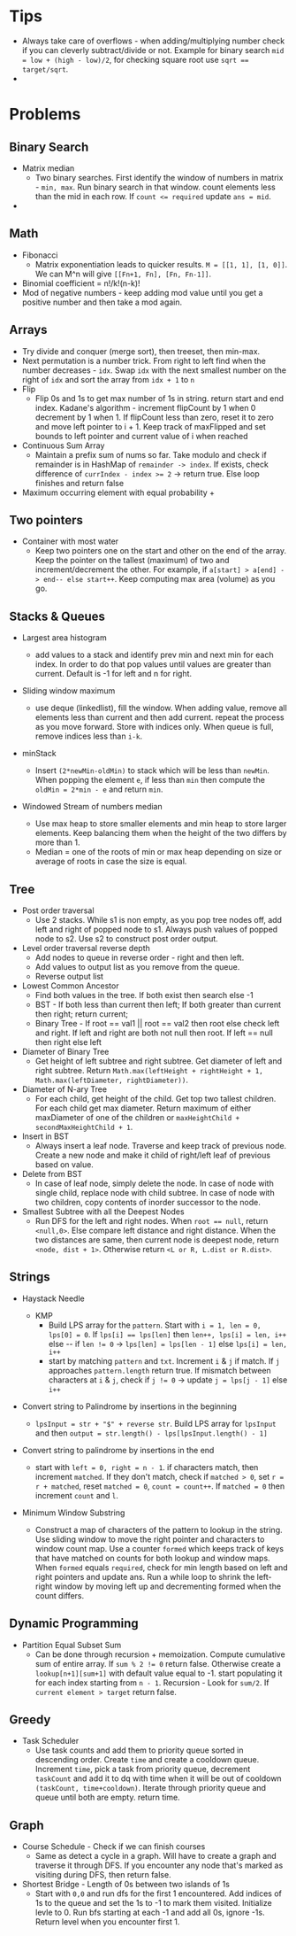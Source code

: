 # Tips
- Always take care of overflows - when adding/multiplying number check if you can cleverly subtract/divide or not. Example for binary search `mid = low + (high - low)/2`, for checking square root use `sqrt == target/sqrt`.
- 

# Problems
## Binary Search
- Matrix median
	+ Two binary searches. First identify the window of numbers in matrix - `min, max`. Run binary search in that window. count elements less than the mid in each row. If `count <= required` update `ans = mid`.
- 

## Math
- Fibonacci
	+ Matrix exponentiation leads to quicker results. `M = [[1, 1], [1, 0]]`. We can M^n will give `[[Fn+1, Fn], [Fn, Fn-1]]`.
- Binomial coefficient = n!/k!(n-k)!
- Mod of negative numbers - keep adding mod value until you get a positive number and then take a mod again.


## Arrays
- Try divide and conquer (merge sort), then treeset, then min-max.
- Next permutation is a number trick. From right to left find when the number decreases - `idx`. Swap `idx` with the next smallest number on the right of `idx` and sort the array from `idx + 1` to `n`
- Flip
	+ Flip 0s and 1s to get max number of 1s in string. return start and end index. Kadane's algorithm - increment flipCount by 1 when 0 decrement by 1 when 1. If flipCount less than zero, reset it to zero and move left pointer to i + 1. Keep track of maxFlipped and set bounds to left pointer and current value of i when reached
- Continuous Sum Array
	+ Maintain a prefix sum of nums so far. Take modulo and check if remainder is in HashMap of `remainder -> index`. If exists, check difference of `currIndex - index >= 2` -> return true. Else loop finishes and return false
-  Maximum occurring element with equal probability
	+  

## Two pointers
- Container with most water
	+ Keep two pointers one on the start and other on the end of the array. Keep the pointer on the tallest (maximum) of two and increment/decrement the other. For example, if `a[start] > a[end] -> end-- else start++`. Keep computing max area (volume) as you go.

## Stacks & Queues
- Largest area histogram 
	+ add values to a stack and identify prev min and next min for each index. In order to do that pop values until values are greater than current. Default is -1 for left and n for right.

- Sliding window maximum 
	+ use deque (linkedlist), fill the window. When adding value, remove all elements less than current and then add current. repeat the process as you move forward. Store with indices only. When queue is full, remove indices less than `i-k`.

- minStack
	+ Insert `(2*newMin-oldMin)` to stack which will be less than `newMin`. When popping the element `e`, if less than `min` then compute the `oldMin = 2*min - e` and return `min`.

- Windowed Stream of numbers median
	+ Use max heap to store smaller elements and min heap to store larger elements. Keep balancing them when the height of the two differs by more than 1.
	+ Median = one of the roots of min or max heap depending on size or average of roots in case the size is equal.


## Tree
- Post order traversal
	+ Use 2 stacks. While s1 is non empty, as you pop tree nodes off, add left and right of popped node to s1. Always push values of popped node to s2. Use s2 to construct post order output.
- Level order traversal reverse depth
	+ Add nodes to queue in reverse order - right and then left.
	+ Add values to output list as you remove from the queue.
	+ Reverse output list
- Lowest Common Ancestor
	+ Find both values in the tree. If both exist then search else -1
	+ BST - If both less than current then left; If both greater than current then right; return current;
	+ Binary Tree - If root == val1 || root == val2 then root else check left and right. If left and right are both not null then root. If left == null then right else left
- Diameter of Binary Tree
	+ Get height of left subtree and right subtree. Get diameter of left and right subtree. Return `Math.max(leftHeight + rightHeight + 1, Math.max(leftDiameter, rightDiameter))`.
- Diameter of N-ary Tree
	+ For each child, get height of the child. Get top two tallest children. For each child get max diameter. Return maximum of either maxDiameter of one of the children or `maxHeightChild + secondMaxHeightChild + 1`.
- Insert in BST
	+ Always insert a leaf node. Traverse and keep track of previous node. Create a new node and make it child of right/left leaf of previous based on value.
- Delete from BST
	+ In case of leaf node, simply delete the node. In case of node with single child, replace node with child subtree. In case of node with two children, copy contents of inorder successor to the node.
- Smallest Subtree with all the Deepest Nodes
	+ Run DFS for the left and right nodes. When `root == null`, return `<null,0>`. Else compare left distance and right distance. When the two distances are same, then current node is deepest node, return `<node, dist + 1>`. Otherwise return `<L or R, L.dist or R.dist>`.

## Strings
- Haystack Needle
	+ KMP
		* Build LPS array for the `pattern`. Start with `i = 1, len = 0, lps[0] = 0`. If `lps[i] == lps[len]` then `len++, lps[i] = len, i++` else -- if `len != 0` -> `lps[len] = lps[len - 1]` else `lps[i] = len, i++`
		* start by matching `pattern` and `txt`. Increment `i` & `j` if match. If `j` approaches `pattern.length` return true. If mismatch between characters at `i` & `j`, check if `j != 0` -> update `j = lps[j - 1]` else `i++`

- Convert string to Palindrome by insertions in the beginning
	+ `lpsInput = str + "$" + reverse str`. Build LPS array for `lpsInput` and then `output = str.length() - lps[lpsInput.length() - 1]`

- Convert string to palindrome by insertions in the end
	+ start with `left = 0, right = n - 1`. if characters match, then increment `matched`. If they don't match, check if `matched > 0`, set `r = r + matched`, reset `matched = 0`, `count = count++`. If `matched = 0` then increment `count` and `l`.

- Minimum Window Substring
	+ Construct a map of characters of the pattern to lookup in the string. Use sliding window to move the right pointer and characters to window count map. Use a counter `formed` which keeps track of keys that have matched on counts for both lookup and window maps. When `formed` equals `required`, check for min length based on left and right pointers and update ans. Run a while loop to shrink the left-right window by moving left up and decrementing formed when the count differs.
	

## Dynamic Programming
- Partition Equal Subset Sum
	+ Can be done through recursion + memoization. Compute cumulative sum of entire array. If `sum % 2 != 0` return false. Otherwise create a `lookup[n+1][sum+1]` with default value equal to -1. start populating it for each index starting from `n - 1`. Recursion - Look for `sum/2`. If `current element > target` return false.

## Greedy
- Task Scheduler
	+ Use task counts and add them to priority queue sorted in descending order. Create `time` and create a cooldown queue. Increment `time`, pick a task from priority queue, decrement `taskCount` and add it to dq with time when it will be out of cooldown `(taskCount, time+cooldown)`. Iterate through priority queue and queue until both are empty. return time. 

## Graph
- Course Schedule - Check if we can finish courses
	+ Same as detect a cycle in a graph. Will have to create a graph and traverse it through DFS. If you encounter any node that's marked as visiting during DFS, then return false.
- Shortest Bridge - Length of 0s between two islands of 1s
	+ Start with `0,0` and run dfs for the first 1 encountered. Add indices of 1s to the queue and set the 1s to -1 to mark them visited. Initialize levle to 0. Run bfs starting at each -1 and add all 0s, ignore -1s. Return level when you encounter first 1.

